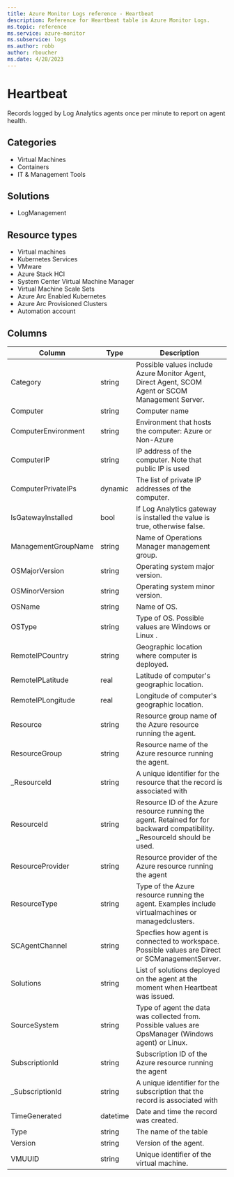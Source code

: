 ```yaml
---
title: Azure Monitor Logs reference - Heartbeat
description: Reference for Heartbeat table in Azure Monitor Logs.
ms.topic: reference
ms.service: azure-monitor
ms.subservice: logs
ms.author: robb
author: rboucher
ms.date: 4/28/2023
---
```


# Heartbeat

 Records logged by Log Analytics agents once per minute to report on agent health.

## Categories

- Virtual Machines
- Containers
- IT & Management Tools
## Solutions

- LogManagement
## Resource types

- Virtual machines
- Kubernetes Services
- VMware
- Azure Stack HCI
- System Center Virtual Machine Manager
- Virtual Machine Scale Sets
- Azure Arc Enabled Kubernetes
- Azure Arc Provisioned Clusters
- Automation account




## Columns

| Column | Type | Description |
| --- | --- | --- |
| Category | string | Possible values include Azure Monitor Agent, Direct Agent, SCOM Agent or SCOM Management Server. |
| Computer | string | Computer name |
| ComputerEnvironment | string | Environment that hosts the computer: Azure or Non-Azure |
| ComputerIP | string | IP address of the computer. Note that public IP is used |
| ComputerPrivateIPs | dynamic | The list of private IP addresses of the computer. |
| IsGatewayInstalled | bool | If Log Analytics gateway is installed the value is true, otherwise false. |
| ManagementGroupName | string | Name of Operations Manager management group. |
| OSMajorVersion | string | Operating system major version. |
| OSMinorVersion | string | Operating system minor version. |
| OSName | string | Name of OS. |
| OSType | string | Type of OS. Possible values are Windows or Linux . |
| RemoteIPCountry | string | Geographic location where computer is deployed. |
| RemoteIPLatitude | real | Latitude of computer's geographic location. |
| RemoteIPLongitude | real | Longitude of computer's geographic location. |
| Resource | string | Resource group name of the Azure resource running the agent. |
| ResourceGroup | string | Resource name of the Azure resource running the agent. |
| _ResourceId | string | A unique identifier for the resource that the record is associated with |
| ResourceId | string | Resource ID of the Azure resource running the agent. Retained for for backward compatibility. _ResourceId should be used. |
| ResourceProvider | string | Resource provider of the Azure resource running the agent |
| ResourceType | string | Type of the Azure resource running the agent. Examples include virtualmachines or managedclusters. |
| SCAgentChannel | string | Specfies how agent is connected to workspace. Possible values are Direct or SCManagementServer. |
| Solutions | string | List of solutions deployed on the agent at the moment when Heartbeat was issued. |
| SourceSystem | string | Type of agent the data was collected from. Possible values are OpsManager (Windows agent) or Linux. |
| SubscriptionId | string | Subscription ID of the Azure resource running the agent |
| _SubscriptionId | string | A unique identifier for the subscription that the record is associated with |
| TimeGenerated | datetime | Date and time the record was created. |
| Type | string | The name of the table |
| Version | string | Version of the agent. |
| VMUUID | string | Unique identifier of the virtual machine. |
